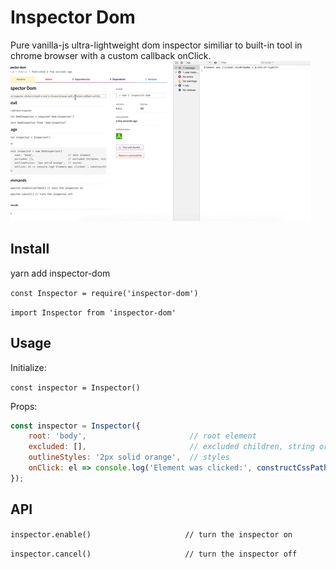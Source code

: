 # Inspector Dom

Pure vanilla-js ultra-lightweight dom inspector similiar to built-in tool in chrome browser with a custom callback onClick.
![](inspector.gif)

## Install

yarn add inspector-dom

`const Inspector = require('inspector-dom')`

`import Inspector from 'inspector-dom'`

## Usage

Initialize:

`const inspector = Inspector()`

Props:

```javascript
const inspector = Inspector({
    root: 'body',                       // root element
    excluded: [],                       // excluded children, string or node Element
    outlineStyles: '2px solid orange',  // styles
    onClick: el => console.log('Element was clicked:', constructCssPath(el) //onClick callback
});
```

## API

`inspector.enable()                     // turn the inspector on`

`inspector.cancel()                     // turn the inspector off`
